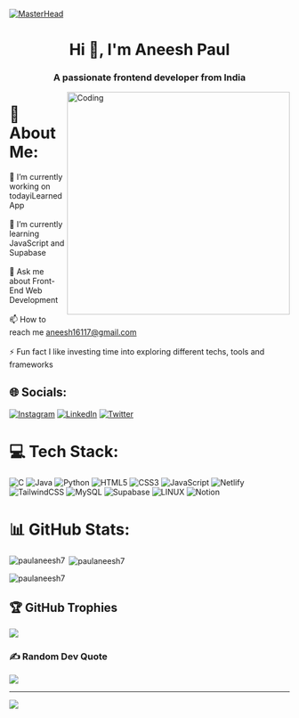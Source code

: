 [![MasterHead](https://cdn.wallpapersafari.com/25/96/ihAOpL.jpg)](https://paulaneesh7.io)
<h1 align="center">Hi 👋, I'm Aneesh Paul</h1>
<h3 align="center">A passionate frontend developer from India</h3>
<img align="right" alt="Coding" width="400" src="https://images.squarespace-cdn.com/content/v1/5769fc401b631bab1addb2ab/1541580611624-TE64QGKRJG8SWAIUS7NS/coding-freak.gif">

# 💫 About Me:
🔭 I’m currently working on todayiLearned App<br><br>🌱 I’m currently learning JavaScript and Supabase<br><br>💬 Ask me about Front-End Web Development<br><br>📫 How to reach me aneesh16117@gmail.com<br><br>⚡ Fun fact I like investing time into exploring different techs, tools and frameworks


## 🌐 Socials:
[![Instagram](https://img.shields.io/badge/Instagram-%23E4405F.svg?logo=Instagram&logoColor=white)](https://instagram.com/https://www.instagram.com/paulaneesh7/) [![LinkedIn](https://img.shields.io/badge/LinkedIn-%230077B5.svg?logo=linkedin&logoColor=white)](https://linkedin.com/in/https://www.linkedin.com/in/aneesh-paul-a64aa6248/) [![Twitter](https://img.shields.io/badge/Twitter-%231DA1F2.svg?logo=Twitter&logoColor=white)](https://twitter.com/https://twitter.com/vincenzo7v2) 

# 💻 Tech Stack:
![C](https://img.shields.io/badge/c-%2300599C.svg?style=for-the-badge&logo=c&logoColor=white) ![Java](https://img.shields.io/badge/java-%23ED8B00.svg?style=for-the-badge&logo=java&logoColor=white) ![Python](https://img.shields.io/badge/python-3670A0?style=for-the-badge&logo=python&logoColor=ffdd54) ![HTML5](https://img.shields.io/badge/html5-%23E34F26.svg?style=for-the-badge&logo=html5&logoColor=white) ![CSS3](https://img.shields.io/badge/css3-%231572B6.svg?style=for-the-badge&logo=css3&logoColor=white) ![JavaScript](https://img.shields.io/badge/javascript-%23323330.svg?style=for-the-badge&logo=javascript&logoColor=%23F7DF1E) ![Netlify](https://img.shields.io/badge/netlify-%23000000.svg?style=for-the-badge&logo=netlify&logoColor=#00C7B7) ![TailwindCSS](https://img.shields.io/badge/tailwindcss-%2338B2AC.svg?style=for-the-badge&logo=tailwind-css&logoColor=white) ![MySQL](https://img.shields.io/badge/mysql-%2300f.svg?style=for-the-badge&logo=mysql&logoColor=white) 	![Supabase](https://img.shields.io/badge/Supabase-3ECF8E?style=for-the-badge&logo=supabase&logoColor=white) ![LINUX](https://img.shields.io/badge/Linux-FCC624?style=for-the-badge&logo=linux&logoColor=black) ![Notion](https://img.shields.io/badge/Notion-%23000000.svg?style=for-the-badge&logo=notion&logoColor=white)

# 📊 GitHub Stats:
<p><img align="left" src="https://github-readme-stats.vercel.app/api/top-langs?username=paulaneesh7&show_icons=true&locale=en&layout=compact" alt="paulaneesh7" /></p>

<p>&nbsp;<img align="center" src="https://github-readme-stats.vercel.app/api?username=paulaneesh7&show_icons=true&locale=en" alt="paulaneesh7" /></p>

<p><img align="center" src="https://github-readme-streak-stats.herokuapp.com/?user=paulaneesh7&" alt="paulaneesh7" /></p>

## 🏆 GitHub Trophies
![](https://github-profile-trophy.vercel.app/?username=paulaneesh7&theme=radical&no-frame=false&no-bg=true&margin-w=4)

### ✍️ Random Dev Quote
![](https://quotes-github-readme.vercel.app/api?type=horizontal&theme=radical)

---
[![](https://visitcount.itsvg.in/api?id=paulaneesh7&icon=0&color=0)](https://visitcount.itsvg.in)


